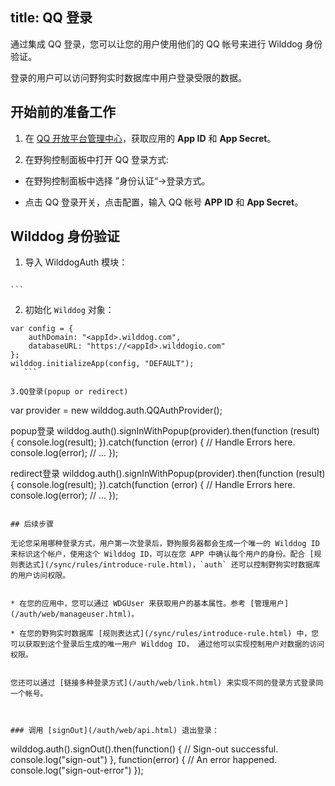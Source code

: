 title:  QQ 登录
---

通过集成 QQ 登录，您可以让您的用户使用他们的 QQ 帐号来进行 Wilddog 身份验证。

登录的用户可以访问野狗实时数据库中用户登录受限的数据。


## 开始前的准备工作

1. 在 [QQ 开放平台管理中心](http://op.open.qq.com/)，获取应用的 **App ID** 和 **App Secret**。

2. 在野狗控制面板中打开 QQ 登录方式:

 * 在野狗控制面板中选择 ”身份认证“->登录方式。

 * 点击 QQ 登录开关，点击配置，输入 QQ 帐号 **APP ID** 和 **App Secret**。


## Wilddog 身份验证
1. 导入 WilddogAuth 模块：
    ```
<script type="text/javascript" src="https://cdn.wilddog.com/js/client/v2/wilddog-web-auth.js"></script>
    ```

2. 初始化 `Wilddog` 对象：
 ```
var config = {
     authDomain: "<appId>.wilddog.com",
     databaseURL: "https://<appId>.wilddogio.com"
 };
 wilddog.initializeApp(config, "DEFAULT");
    ```

3.QQ登录(popup or redirect)

```
var provider = new wilddog.auth.QQAuthProvider();

popup登录
wilddog.auth().signInWithPopup(provider).then(function (result) {
    console.log(result);
 }).catch(function (error) {
     // Handle Errors here.
     console.log(error);
     // ...
 });

redirect登录
wilddog.auth().signInWithPopup(provider).then(function (result) {
     console.log(result);
 }).catch(function (error) {
     // Handle Errors here.
     console.log(error);
     // ...
 });
```

## 后续步骤

无论您采用哪种登录方式，用户第一次登录后，野狗服务器都会生成一个唯一的 Wilddog ID 来标识这个帐户，使用这个 Wilddog ID，可以在您 APP 中确认每个用户的身份。配合 [规则表达式](/sync/rules/introduce-rule.html)，`auth` 还可以控制野狗实时数据库的用户访问权限。


* 在您的应用中，您可以通过 WDGUser 来获取用户的基本属性。参考 [管理用户](/auth/web/manageuser.html)。

* 在您的野狗实时数据库 [规则表达式](/sync/rules/introduce-rule.html) 中，您可以获取到这个登录后生成的唯一用户 Wilddog ID， 通过他可以实现控制用户对数据的访问权限。


您还可以通过 [链接多种登录方式](/auth/web/link.html) 来实现不同的登录方式登录同一个帐号。



### 调用 [signOut](/auth/web/api.html) 退出登录：

```
wilddog.auth().signOut().then(function() {
     // Sign-out successful.
     console.log("sign-out")
 }, function(error) {
     // An error happened.
     console.log("sign-out-error")
 });

```




